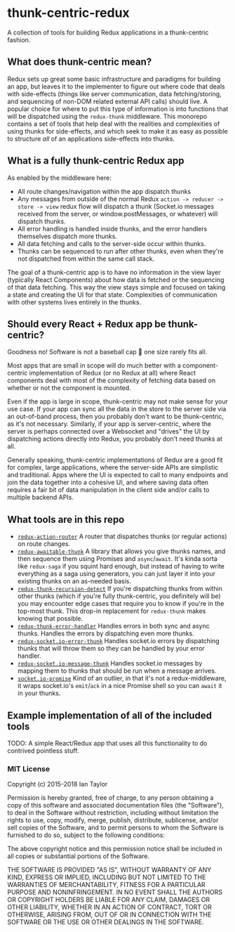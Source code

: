 # thunk-centric-redux
A collection of tools for building Redux applications in a thunk-centric fashion.  

## What does thunk-centric mean?
Redux sets up great some basic infrastructure and paradigms for building an app, but leaves it to the implementer to figure out where code that deals with side-effects (things like server communication, data fetching/storing, and sequencing of non-DOM related external API calls) should live.  A popular choice for where to put this type of information is into functions that will be dispatched using the `redux-thunk` middleware.  This monorepo contains a set of tools that help deal with the realities and complexities of using thunks for side-effects, and which seek to make it as easy as possible to structure *all* of an applications side-effects into thunks.

## What is a fully thunk-centric Redux app
As enabled by the middleware here:
* All route changes/navigation within the app dispatch thunks
* Any messages from outside of the normal Redux `action -> reducer -> store -> view` redux flow will dispatch a thunk (Socket.io messages received from the server, or window.postMessages, or whatever) will dispatch thunks.
* All error handling is handled inside thunks, and the error handlers themselves dispatch more thunks.
* All data fetching and calls to the server-side occur within thunks.
* Thunks can be sequenced to run after other thunks, even when they're not dispatched from within the same call stack.

The goal of a thunk-centric app is to have no information in the view layer (typically React Components) about how data is fetched or the sequencing of that data fetching.  This way the view stays simple and focused on taking a state and creating the UI for that state.  Complexities of communication with other systems lives entirely in the thunks.

## Should every React + Redux app be thunk-centric?

Goodness no!  Software is not a baseball cap 🧢 one size rarely fits all.

Most apps that are small in scope will do much better with a component-centric implementation of Redux (or no Redux at all) where React components deal with most of the complexity of fetching data based on whether or not the component is mounted.

Even if the app is large in scope, thunk-centric may not make sense for your use case.  If your app can sync all the data in the store to the server side via an out-of-band process, then you probably don't want to be thunk-centric, as it's not necessary.  Similarly, if your app is server-centric, where the server is perhaps connected over a Websocket and "drives" the UI by dispatching actions directly into Redux, you probably don't need thunks at all.

Generally speaking, thunk-centric implementations of Redux are a good fit for complex, large applications, where the server-side APIs are simplistic and traditional.  Apps where the UI is expected to call to many endpoints and join the data together into a cohesive UI, and where saving data often requires a fair bit of data manipulation in the client side and/or calls to multiple backend APIs.     

## What tools are in this repo

* [`redux-action-router`](packages/redux-action-router/readme.md) A router that dispatches thunks (or regular actions) on route changes.
* [`redux-awaitable-thunk`](packages/redux-awaitable-thunk/readme.md) A library that allows you give thunks names, and then sequence them using Promises and `async`/`await`.  It's kinda sorta like `redux-saga` if you squint hard enough, but instead of having to write everything as a saga using generators, you can just layer it into your existing thunks on an as-needed basis.
* [`redux-thunk-recursion-detect`](packages/redux-thunk-recusion-detect/readme.md) If you're dispatching thunks from within other thunks (which if you're fully thunk-centric, you definitely will be) you may encounter edge cases that require you to know if you're in the top-most thunk.  This drop-in replacement for `redux-thunk` makes knowing that possible.
* [`redux-thunk-error-handler`](packages/redux-thunk-error-handler/readme.md) Handles errors in both sync and async thunks.  Handles the errors by dispatching even more thunks.
* [`redux-socket.io-error-thunk`](packages/redux-socket.io-error-thunk/readme.md) Handles socket.io errors by dispatching thunks that will throw them so they can be handled by your error handler.
* [`redux-socket.io-message-thunk`](packages/redux-socket.io-message-thunk/readme.md) Handles socket.io messages by mapping them to thunks that should be run when a message arrives.
* [`socket.io-promise`](packages/socket.io-promise/teadme.md) Kind of an outlier, in that it's not a redux-middleware, it wraps socket.io's `emit`/`ack` in a nice Promise shell so you can `await` it in your thunks.

## Example implementation of all of the included tools

TODO: A simple React/Redux app that uses all this functionality to do contrived pointless stuff.


### MIT License
Copyright (c) 2015-2018 Ian Taylor

Permission is hereby granted, free of charge, to any person obtaining a copy of this software and associated documentation files (the "Software"), to deal in the Software without restriction, including without limitation the rights to use, copy, modify, merge, publish, distribute, sublicense, and/or sell copies of the Software, and to permit persons to whom the Software is furnished to do so, subject to the following conditions:

The above copyright notice and this permission notice shall be included in all copies or substantial portions of the Software.

THE SOFTWARE IS PROVIDED "AS IS", WITHOUT WARRANTY OF ANY KIND, EXPRESS OR IMPLIED, INCLUDING BUT NOT LIMITED TO THE WARRANTIES OF MERCHANTABILITY, FITNESS FOR A PARTICULAR PURPOSE AND NONINFRINGEMENT. IN NO EVENT SHALL THE AUTHORS OR COPYRIGHT HOLDERS BE LIABLE FOR ANY CLAIM, DAMAGES OR OTHER LIABILITY, WHETHER IN AN ACTION OF CONTRACT, TORT OR OTHERWISE, ARISING FROM, OUT OF OR IN CONNECTION WITH THE SOFTWARE OR THE USE OR OTHER DEALINGS IN THE SOFTWARE.
